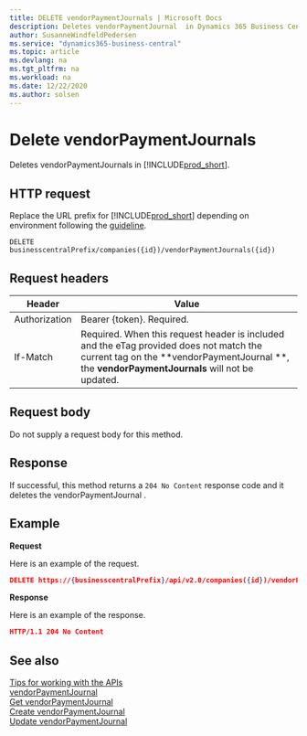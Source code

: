 ```yaml
---
title: DELETE vendorPaymentJournals | Microsoft Docs
description: Deletes vendorPaymentJournal  in Dynamics 365 Business Central.
author: SusanneWindfeldPedersen
ms.service: "dynamics365-business-central"
ms.topic: article
ms.devlang: na
ms.tgt_pltfrm: na
ms.workload: na
ms.date: 12/22/2020
ms.author: solsen
---
```


# Delete vendorPaymentJournals
Deletes vendorPaymentJournals in [!INCLUDE[prod_short](../../../includes/prod_short.md)].

## HTTP request
Replace the URL prefix for [!INCLUDE[prod_short](../../../includes/prod_short.md)] depending on environment following the [guideline](../../v2.0/endpoints-apis-for-dynamics.md).
```
DELETE businesscentralPrefix/companies({id})/vendorPaymentJournals({id})
```

## Request headers

|Header         |Value                     |
|---------------|--------------------------|
|Authorization  |Bearer {token}. Required. |
|If-Match       |Required. When this request header is included and the eTag provided does not match the current tag on the **vendorPaymentJournal **, the **vendorPaymentJournals** will not be updated. |

## Request body
Do not supply a request body for this method.

## Response
If successful, this method returns a ```204 No Content``` response code and it deletes the vendorPaymentJournal .

## Example

**Request**

Here is an example of the request.

```json
DELETE https://{businesscentralPrefix}/api/v2.0/companies({id})/vendorPaymentJournals({id})
```

**Response** 

Here is an example of the response. 

```json
HTTP/1.1 204 No Content
```

## See also
[Tips for working with the APIs](../../developer/devenv-connect-apps-tips.md)  
[vendorPaymentJournal](../resources/dynamics_vendorPaymentJournal.md)  
[Get vendorPaymentJournal](dynamics_vendorPaymentJournal_Get.md)   
[Create vendorPaymentJournal](dynamics_vendorPaymentJournal_Create.md)   
[Update vendorPaymentJournal](dynamics_vendorPaymentJournal_Update.md)   

